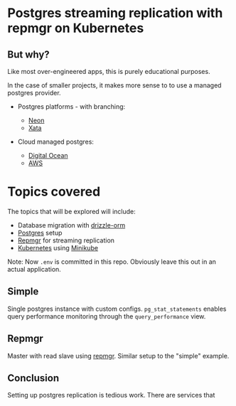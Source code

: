 # Postgres streaming replication with repmgr on Kubernetes
## But why?
Like most over-engineered apps, this is purely educational purposes.

In the case of smaller projects, it makes more sense to to use a managed postgres provider.

* Postgres platforms - with branching:
  * [Neon](https://neon.tech/home)
  * [Xata](https://xata.io/)

* Cloud managed postgres:
  * [Digital Ocean](https://www.digitalocean.com/products/managed-databases-postgresql)
  * [AWS](https://aws.amazon.com/rds/postgresql/)

# Topics covered
The topics that will be explored will include:
* Database migration with [drizzle-orm](https://orm.drizzle.team/)
* [Postgres](https://www.postgresql.org/) setup
* [Repmgr](https://www.repmgr.org/) for streaming replication
* [Kubernetes](https://kubernetes.io/) using [Minikube](https://minikube.sigs.k8s.io/docs/start/?arch=%2Fmacos%2Fx86-64%2Fstable%2Fbinary+download)

Note: Now `.env` is committed in this repo. Obviously leave this out in an actual application.

## Simple
Single postgres instance with custom configs. `pg_stat_statements` enables query performance monitoring through the `query_performance` view. 

## Repmgr
Master with read slave using [repmgr](https://www.repmgr.org/). Similar setup to the "simple" example. 

## Conclusion
Setting up postgres replication is tedious work. There are services that 
